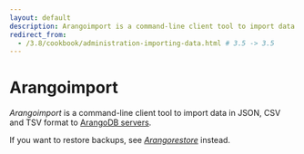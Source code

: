 ```yaml
---
layout: default
description: Arangoimport is a command-line client tool to import data in JSON, CSV and TSV format to ArangoDB servers
redirect_from:
  - /3.8/cookbook/administration-importing-data.html # 3.5 -> 3.5
---
```

Arangoimport
============

_Arangoimport_ is a command-line client tool to import data in JSON, CSV and TSV
format to [ArangoDB servers](programs-arangod.html).

If you want to restore backups, see [_Arangorestore_](programs-arangorestore.html)
instead.
